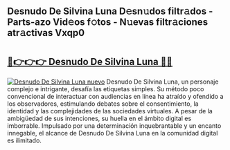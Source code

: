 ## Desnudo De Silvina Luna D𝚎sn𝚞dos filtr𝚊dos - Parts-azo Vid𝚎os f𝚘tos - N𝚞evas filtr𝚊ciones atr𝚊ctivas Vxqp0

# <h2><a href="http://mbcnhmr.tromn.icu/?c=Desnudo+De+Silvina+Luna">🔗👉👉👉 Desnudo De Silvina Luna 🔗🔗</a></h2>

[![Desnudo De Silvina Luna nuevo](https://i.imgur.com/pEAQMta.gif)](http://mbcnhmr.tromn.icu/?c=Desnudo+De+Silvina+Luna)
Desnudo De Silvina Luna, un personaje complejo e intrigante, desafía las etiquetas simples. Su método poco convencional de interactuar con audiencias en línea ha atraído y ofendido a los observadores, estimulando debates sobre el consentimiento, la identidad y las complejidades de las sociedades virtuales. A pesar de la ambigüedad de sus intenciones, su huella en el ámbito digital es imborrable. Impulsado por una determinación inquebrantable y un encanto innegable, el alcance de Desnudo De Silvina Luna en la comunidad digital es ilimitado.
